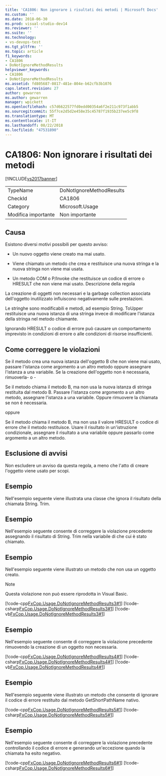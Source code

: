 ```yaml
---
title: 'CA1806: Non ignorare i risultati dei metodi | Microsoft Docs'
ms.custom: ''
ms.date: 2018-06-30
ms.prod: visual-studio-dev14
ms.reviewer: ''
ms.suite: ''
ms.technology:
- vs-devops-test
ms.tgt_pltfrm: ''
ms.topic: article
f1_keywords:
- CA1806
- DoNotIgnoreMethodResults
helpviewer_keywords:
- CA1806
- DoNotIgnoreMethodResults
ms.assetid: fd805687-0817-481e-804e-b62cfb3b1076
caps.latest.revision: 27
author: gewarren
ms.author: gewarren
manager: wpickett
ms.openlocfilehash: c57d6622577fd0edd00354a6f2e211c973f1abb5
ms.sourcegitcommit: 55f7ce2d5d2e458e35c45787f1935b237ee5c9f8
ms.translationtype: MT
ms.contentlocale: it-IT
ms.lasthandoff: 08/22/2018
ms.locfileid: "47531890"
---
```

# <a name="ca1806-do-not-ignore-method-results"></a>CA1806: Non ignorare i risultati dei metodi
[!INCLUDE[vs2017banner](../includes/vs2017banner.md)]

|||  
|-|-|  
|TypeName|DoNotIgnoreMethodResults|  
|CheckId|CA1806|  
|Category|Microsoft.Usage|  
|Modifica importante|Non importante|  
  
## <a name="cause"></a>Causa  
 Esistono diversi motivi possibili per questo avviso:  
  
-   Un nuovo oggetto viene creato ma mai usato.  
  
-   Viene chiamato un metodo che crea e restituisce una nuova stringa e la nuova stringa non viene mai usata.  
  
-   Un metodo COM o P/Invoke che restituisce un codice di errore o HRESULT che non viene mai usato. Descrizione della regola  
  
 La creazione di oggetti non necessari e la garbage collection associata dell'oggetto inutilizzato influiscono negativamente sulle prestazioni.  
  
 Le stringhe sono modificabili e metodi, ad esempio String. ToUpper restituisce una nuova istanza di una stringa invece di modificare l'istanza della stringa nel metodo chiamante.  
  
 Ignorando HRESULT o codice di errore può causare un comportamento imprevisto in condizioni di errore o alle condizioni di risorse insufficienti.  
  
## <a name="how-to-fix-violations"></a>Come correggere le violazioni  
 Se il metodo crea una nuova istanza dell'oggetto B che non viene mai usato, passare l'istanza come argomento a un altro metodo oppure assegnare l'istanza a una variabile. Se la creazione dell'oggetto non è necessaria, rimuoverla- o -  
  
 Se il metodo chiama il metodo B, ma non usa la nuova istanza di stringa restituita dal metodo B. Passare l'istanza come argomento a un altro metodo, assegnare l'istanza a una variabile. Oppure rimuovere la chiamata se non è necessaria.  
  
 oppure  
  
 Se il metodo chiama il metodo B, ma non usa il valore HRESULT o codice di errore che il metodo restituisce. Usare il risultato in un'istruzione condizionale, assegnare il risultato a una variabile oppure passarlo come argomento a un altro metodo.  
  
## <a name="when-to-suppress-warnings"></a>Esclusione di avvisi  
 Non escludere un avviso da questa regola, a meno che l'atto di creare l'oggetto viene usato per scopi.  
  
## <a name="example"></a>Esempio  
 Nell'esempio seguente viene illustrata una classe che ignora il risultato della chiamata String. Trim.  
  
<!-- TODO: review snippet reference  [!CODE [FxCop.Usage.DoNotIgnoreMethodResults#1](FxCop.Usage.DoNotIgnoreMethodResults#1)]  -->  
  
## <a name="example"></a>Esempio  
 Nell'esempio seguente consente di correggere la violazione precedente assegnando il risultato di String. Trim nella variabile di che cui è stato chiamato.  
  
<!-- TODO: review snippet reference  [!CODE [FxCop.Usage.DoNotIgnoreMethodResults2#1](FxCop.Usage.DoNotIgnoreMethodResults2#1)]  -->  
  
## <a name="example"></a>Esempio  
 Nell'esempio seguente viene illustrato un metodo che non usa un oggetto creato.  
  
> [!NOTE]
>  Questa violazione non può essere riprodotta in Visual Basic.  
  
 [!code-cpp[FxCop.Usage.DoNotIgnoreMethodResults3#1](../snippets/cpp/VS_Snippets_CodeAnalysis/FxCop.Usage.DoNotIgnoreMethodResults3/cpp/FxCop.Usage.DoNotIgnoreMethodResults3.cpp#1)]
 [!code-csharp[FxCop.Usage.DoNotIgnoreMethodResults3#1](../snippets/csharp/VS_Snippets_CodeAnalysis/FxCop.Usage.DoNotIgnoreMethodResults3/cs/FxCop.Usage.DoNotIgnoreMethodResults3.cs#1)]
 [!code-vb[FxCop.Usage.DoNotIgnoreMethodResults3#1](../snippets/visualbasic/VS_Snippets_CodeAnalysis/FxCop.Usage.DoNotIgnoreMethodResults3/vb/FxCop.Usage.DoNotIgnoreMethodResults3.vb#1)]  
  
## <a name="example"></a>Esempio  
 Nell'esempio seguente consente di correggere la violazione precedente rimuovendo la creazione di un oggetto non necessaria.  
  
 [!code-cpp[FxCop.Usage.DoNotIgnoreMethodResults4#1](../snippets/cpp/VS_Snippets_CodeAnalysis/FxCop.Usage.DoNotIgnoreMethodResults4/cpp/FxCop.Usage.DoNotIgnoreMethodResults4.cpp#1)]
 [!code-csharp[FxCop.Usage.DoNotIgnoreMethodResults4#1](../snippets/csharp/VS_Snippets_CodeAnalysis/FxCop.Usage.DoNotIgnoreMethodResults4/cs/FxCop.Usage.DoNotIgnoreMethodResults4.cs#1)]
 [!code-vb[FxCop.Usage.DoNotIgnoreMethodResults4#1](../snippets/visualbasic/VS_Snippets_CodeAnalysis/FxCop.Usage.DoNotIgnoreMethodResults4/vb/FxCop.Usage.DoNotIgnoreMethodResults4.vb#1)]  
  
## <a name="example"></a>Esempio  
 Nell'esempio seguente viene illustrato un metodo che consente di ignorare il codice di errore restituito dal metodo GetShortPathName nativo.  
  
 [!code-cpp[FxCop.Usage.DoNotIgnoreMethodResults5#1](../snippets/cpp/VS_Snippets_CodeAnalysis/FxCop.Usage.DoNotIgnoreMethodResults5/cpp/FxCop.Usage.DoNotIgnoreMethodResults5.cpp#1)]
 [!code-csharp[FxCop.Usage.DoNotIgnoreMethodResults5#1](../snippets/csharp/VS_Snippets_CodeAnalysis/FxCop.Usage.DoNotIgnoreMethodResults5/cs/FxCop.Usage.DoNotIgnoreMethodResults5.cs#1)]  
  
## <a name="example"></a>Esempio  
 Nell'esempio seguente consente di correggere la violazione precedente controllando il codice di errore e generando un'eccezione quando la chiamata ha esito negativo.  
  
 [!code-cpp[FxCop.Usage.DoNotIgnoreMethodResults6#1](../snippets/cpp/VS_Snippets_CodeAnalysis/FxCop.Usage.DoNotIgnoreMethodResults6/cpp/FxCop.Usage.DoNotIgnoreMethodResults6.cpp#1)]
 [!code-csharp[FxCop.Usage.DoNotIgnoreMethodResults6#1](../snippets/csharp/VS_Snippets_CodeAnalysis/FxCop.Usage.DoNotIgnoreMethodResults6/cs/FxCop.Usage.DoNotIgnoreMethodResults6.cs#1)]